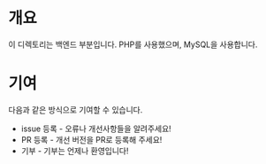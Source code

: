 # 개요
이 디렉토리는 백엔드 부분입니다. PHP를 사용했으며, MySQL을 사용합니다.

# 기여
다음과 같은 방식으로 기여할 수 있습니다.

* issue 등록 - 오류나 개선사항들을 알려주세요!
* PR 등록 - 개선 버전을 PR로 등록해 주세요!
* 기부 - 기부는 언제나 환영입니다!